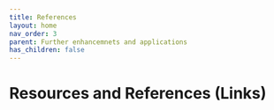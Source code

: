 ```yaml
---
title: References
layout: home
nav_order: 3
parent: Further enhancemnets and applications
has_children: false
---
```


<script
  src="https://cdn.mathjax.org/mathjax/latest/MathJax.js?config=TeX-AMS-MML_HTMLorMML"
  type="text/javascript">
</script>

# Resources and References (Links)


> ## 
